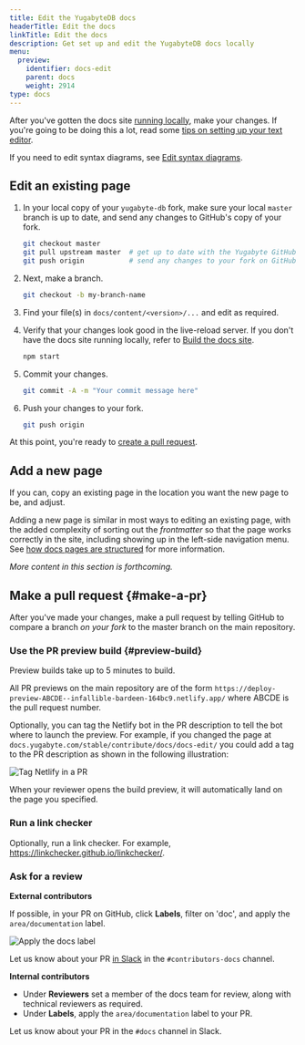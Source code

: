 ```yaml
---
title: Edit the YugabyteDB docs
headerTitle: Edit the docs
linkTitle: Edit the docs
description: Get set up and edit the YugabyteDB docs locally
menu:
  preview:
    identifier: docs-edit
    parent: docs
    weight: 2914
type: docs
---
```


After you've gotten the docs site [running locally](../docs-build/), make your changes. If you're going to be doing this a lot, read some [tips on setting up your text editor](../docs-editor-setup/).

If you need to edit syntax diagrams, see [Edit syntax diagrams](../syntax-diagrams/).

## Edit an existing page

1. In your local copy of your `yugabyte-db` fork, make sure your local `master` branch is up to date, and send any changes to GitHub's copy of your fork.

    ```sh
    git checkout master
    git pull upstream master  # get up to date with the Yugabyte GitHub repo
    git push origin           # send any changes to your fork on GitHub
    ```

1. Next, make a branch.

    ```sh
    git checkout -b my-branch-name
    ```

1. Find your file(s) in `docs/content/<version>/...` and edit as required.

1. Verify that your changes look good in the live-reload server. If you don't have the docs site running locally, refer to [Build the docs site](../docs-build/#live-reload).

    ```sh
    npm start
    ```

1. Commit your changes.

    ```sh
    git commit -A -m "Your commit message here"
    ```

1. Push your changes to your fork.

    ```sh
    git push origin
    ```

At this point, you're ready to [create a pull request](#make-a-pr).

## Add a new page

If you can, copy an existing page in the location you want the new page to be, and adjust.

Adding a new page is similar in most ways to editing an existing page, with the added complexity of sorting out the _frontmatter_ so that the page works correctly in the site, including showing up in the left-side navigation menu. See [how docs pages are structured](../docs-page-structure/) for more information.

_More content in this section is forthcoming._

## Make a pull request {#make-a-pr}

After you've made your changes, make a pull request by telling GitHub to compare a branch _on your fork_ to the master branch on the main repository.

### Use the PR preview build {#preview-build}

Preview builds take up to 5 minutes to build.

All PR previews on the main repository are of the form `https://deploy-preview-ABCDE--infallible-bardeen-164bc9.netlify.app/` where ABCDE is the pull request number.

Optionally, you can tag the Netlify bot in the PR description to tell the bot where to launch the preview. For example, if you changed the page at `docs.yugabyte.com/stable/contribute/docs/docs-edit/` you could add a tag to the PR description as shown in the following illustration:

![Tag Netlify in a PR](/images/contribute/contribute-docs-description.png)

When your reviewer opens the build preview, it will automatically land on the page you specified.

### Run a link checker

Optionally, run a link checker. For example, <https://linkchecker.github.io/linkchecker/>.

### Ask for a review

**External contributors**

If possible, in your PR on GitHub, click **Labels**, filter on 'doc', and apply the `area/documentation` label.

![Apply the docs label](/images/contribute/contribute-docs-pr-panel.png)

Let us know about your PR [in Slack](https://www.yugabyte.com/slack/) in the `#contributors-docs` channel.

**Internal contributors**

- Under **Reviewers** set a member of the docs team for review, along with technical reviewers as required.
- Under **Labels**, apply the `area/documentation` label to your PR.

Let us know about your PR in the `#docs` channel in Slack.
